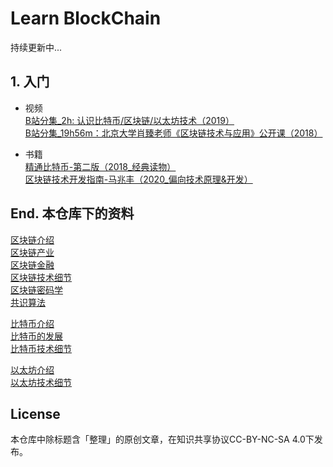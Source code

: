 # Learn BlockChain

持续更新中...

## 1. 入门

- 视频  
[B站分集_2h: 认识比特币/区块链/以太坊技术（2019）](https://www.bilibili.com/video/BV1gt411T7Tq)  
[B站分集_19h56m：北京大学肖臻老师《区块链技术与应用》公开课（2018）](https://www.bilibili.com/video/BV1Vt411X7JF)


- 书籍  
[精通比特币-第二版（2018_经典读物）](https://book.douban.com/subject/30280401/)  
[区块链技术开发指南-马兆丰（2020_偏向技术原理&开发）](https://baike.baidu.com/item/区块链技术开发指南/56688853?fr=aladdin)  

## End. 本仓库下的资料

[区块链介绍](./blockchain_introduce.md)  
[区块链产业](./blockchain_industries.md)  
[区块链金融](./blockchain_finance.md)  
[区块链技术细节](./blockchain_tech_detail.md)  
[区块链密码学](./cryptograph.md)  
[共识算法](./consensus.md)

[比特币介绍](./bitcoin_intro.md)  
[比特币的发展](./bitcoin_development.md)  
[比特币技术细节](./bitcoin_tech_detail.md)

[以太坊介绍](./ethereum_intro.md)  
[以太坊技术细节](./ethereum_tech_detail.md)

## License
本仓库中除标题含「整理」的原创文章，在知识共享协议CC-BY-NC-SA 4.0下发布。